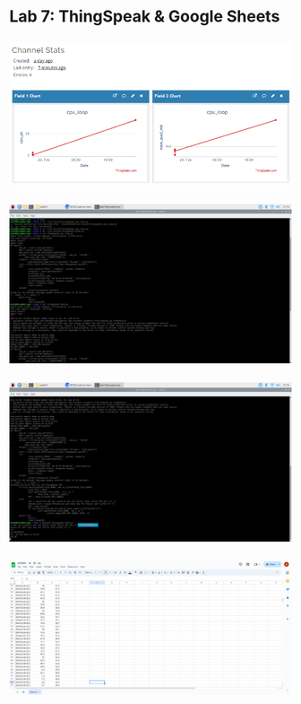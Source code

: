 # Lab 7: ThingSpeak & Google Sheets


![](Screenshots/lab7_4.png)
---
![](Screenshots/lab7_1.png)
---
![](Screenshots/lab7_2_1.png)
---
![](Screenshots/lab7_data.png)
---
